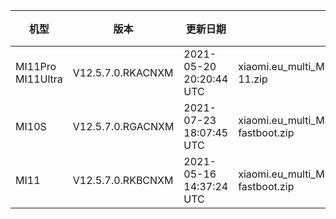 | 机型 | 版本 | 更新日期 | 文件名 | 大小 | 下载链接 |
| ---- | ---- | ---- | ---- | ---- | ---- |
| MI11Pro MI11Ultra | V12.5.7.0.RKACNXM | 2021-05-20 20:20:44 UTC | xiaomi.eu_multi_MI11Pro_MI11Ultra_V12.5.7.0.RKACNXM_v12-11.zip | 4.0 GB | [SourceForge](https://sourceforge.net/projects/xiaomi-eu-multilang-miui-roms/files/xiaomi.eu/MIUI-STABLE-RELEASES/MIUIv12/xiaomi.eu_multi_MI11Pro_MI11Ultra_V12.5.7.0.RKACNXM_v12-11.zip/download) |
| MI10S | V12.5.7.0.RGACNXM | 2021-07-23 18:07:45 UTC | xiaomi.eu_multi_MI10S_V12.5.7.0.RGACNXM_v12-11-fastboot.zip | 3.5 GB | [SourceForge](https://sourceforge.net/projects/xiaomi-eu-multilang-miui-roms/files/xiaomi.eu/MIUI-STABLE-RELEASES/MIUIv12/xiaomi.eu_multi_MI10S_V12.5.7.0.RGACNXM_v12-11-fastboot.zip/download) |
| MI11 | V12.5.7.0.RKBCNXM | 2021-05-16 14:37:24 UTC | xiaomi.eu_multi_MI11_V12.5.7.0.RKBCNXM_v12-11-fastboot.zip | 3.8 GB | [SourceForge](https://sourceforge.net/projects/xiaomi-eu-multilang-miui-roms/files/xiaomi.eu/MIUI-STABLE-RELEASES/MIUIv12/xiaomi.eu_multi_MI11_V12.5.7.0.RKBCNXM_v12-11-fastboot.zip/download) |
